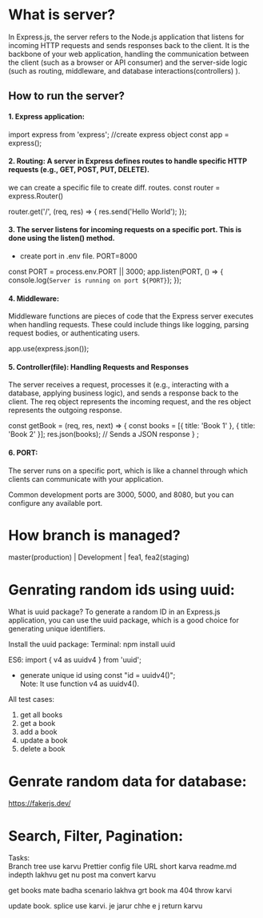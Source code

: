 # What is server? 
In Express.js, the server refers to the Node.js application that listens for incoming HTTP requests and sends responses back to the client. 
It is the backbone of your web application, handling the communication between the client (such as a browser or API consumer) and the server-side logic (such as routing, middleware, and database interactions(controllers) ).

## How to run the server? 
#### 1. Express application:
import express from 'express';
//create express object 
const app = express();

#### 2. Routing: A server in Express defines routes to handle specific HTTP requests (e.g., GET, POST, PUT, DELETE). 
we can create a specific file to create diff. routes. 
const router = express.Router()

router.get('/', (req, res) => {
  res.send('Hello World');
});

#### 3. The server listens for incoming requests on a specific port. This is done using the listen() method. 
- create port in .env file. PORT=8000

const PORT = process.env.PORT || 3000;
app.listen(PORT, () => {
  console.log(`Server is running on port ${PORT}`);
});

#### 4. Middleware: 
Middleware functions are pieces of code that the Express server executes when handling requests. 
These could include things like logging, parsing request bodies, or authenticating users.

app.use(express.json());

#### 5. Controller(file): Handling Requests and Responses
The server receives a request, processes it (e.g., interacting with a database, applying business logic), and sends a response back to the client.
The req object represents the incoming request, and the res object represents the outgoing response. 

const getBook = (req, res, next) => {
  const books = [{ title: 'Book 1' }, { title: 'Book 2' }];
  res.json(books); // Sends a JSON response
} ;

#### 6. PORT:  
The server runs on a specific port, which is like a channel through which clients can communicate with your application. 

Common development ports are 3000, 5000, and 8080, but you can configure any available port.

# How branch is managed?
master(production) | Development  | fea1, fea2(staging)

# Genrating random ids using uuid:  
What is uuid package?
To generate a random ID in an Express.js application, 
you can use the uuid package, which is a good choice for generating unique identifiers.

Install the uuid package:
Terminal: npm install uuid

ES6: import { v4 as uuidv4 } from 'uuid';
- generate unique id using const "id = uuidv4()";    
Note: It use function v4 as uuidv4(). 

All test cases: 
1. get all books
2. get a book
3. add a book
4. update a book
5. delete a book

# Genrate random data for database:
https://fakerjs.dev/

# Search, Filter, Pagination:


Tasks:  
Branch tree use karvu
Prettier config file
URL short karva
readme.md indepth lakhvu
get nu post ma convert karvu

get books mate badha scenario lakhva
grt book ma 404 throw karvi

update book. splice use karvi. je jarur chhe e j return karvu




